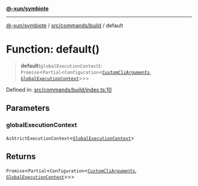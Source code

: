 [**@-xun/symbiote**](../../../../README.md)

***

[@-xun/symbiote](../../../../README.md) / [src/commands/build](../README.md) / default

# Function: default()

> **default**(`globalExecutionContext`): `Promise`\<`Partial`\<`Configuration`\<[`CustomCliArguments`](../distributables/type-aliases/CustomCliArguments.md), [`GlobalExecutionContext`](../../../configure/type-aliases/GlobalExecutionContext.md)\>\>\>

Defined in: [src/commands/build/index.ts:10](https://github.com/Xunnamius/symbiote/blob/dc192a66d47b6c3a3464852ad43eb71fe137ca73/src/commands/build/index.ts#L10)

## Parameters

### globalExecutionContext

`AsStrictExecutionContext`\<[`GlobalExecutionContext`](../../../configure/type-aliases/GlobalExecutionContext.md)\>

## Returns

`Promise`\<`Partial`\<`Configuration`\<[`CustomCliArguments`](../distributables/type-aliases/CustomCliArguments.md), [`GlobalExecutionContext`](../../../configure/type-aliases/GlobalExecutionContext.md)\>\>\>

